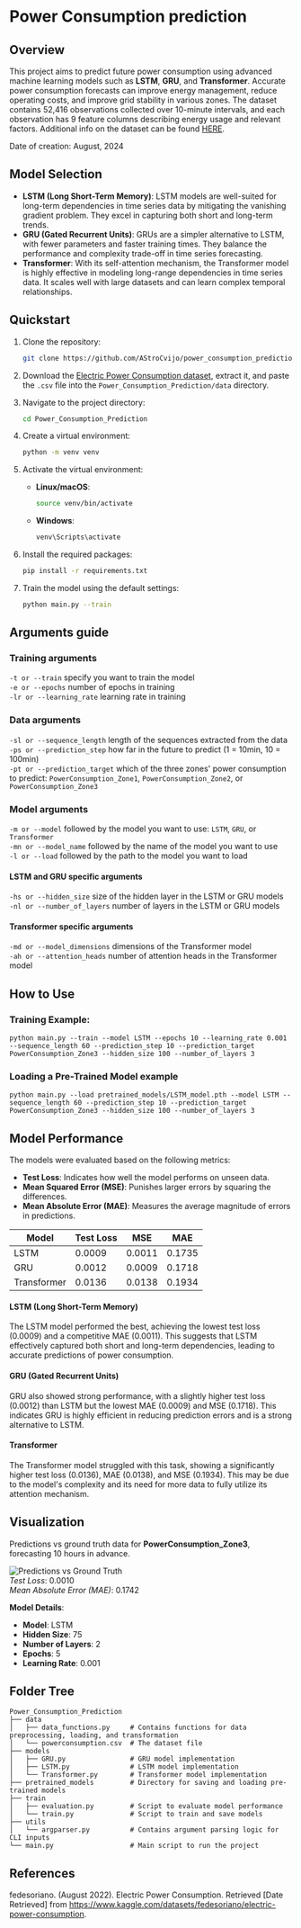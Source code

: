 
# Power Consumption prediction

## Overview 
This project aims to predict future power consumption using advanced machine learning models such as **LSTM**, **GRU**, and **Transformer**. Accurate power consumption forecasts can improve energy management, reduce operating costs, and improve grid stability in various zones. The dataset contains 52,416 observations collected over 10-minute intervals, and each observation has 9 feature columns describing energy usage and relevant factors. 
Additional info on the dataset can be found [HERE](https://www.kaggle.com/datasets/fedesoriano/electric-power-consumption).  

Date of creation: August, 2024 <br/>

##  Model Selection 
- **LSTM (Long Short-Term Memory)**: LSTM models are well-suited for long-term dependencies in time series data by mitigating the vanishing gradient problem. They excel in capturing both short and long-term trends. 
- **GRU (Gated Recurrent Units)**: GRUs are a simpler alternative to LSTM, with fewer parameters and faster training times. They balance the performance and complexity trade-off in time series forecasting. 
- **Transformer**: With its self-attention mechanism, the Transformer model is highly effective in modeling long-range dependencies in time series data. It scales well with large datasets and can learn complex temporal relationships.


## Quickstart

1. Clone the repository:
    ```bash
    git clone https://github.com/AStroCvijo/power_consumption_prediction
    ```

2. Download the [Electric Power Consumption dataset](https://www.kaggle.com/datasets/fedesoriano/electric-power-consumption), extract it, and paste the `.csv` file into the `Power_Consumption_Prediction/data` directory.

3. Navigate to the project directory:
    ```bash
    cd Power_Consumption_Prediction
    ```

4. Create a virtual environment:
    ```bash
    python -m venv venv
    ```

5. Activate the virtual environment:
    - **Linux/macOS**:
      ```bash
      source venv/bin/activate
      ```
    - **Windows**:
      ```bash
      venv\Scripts\activate
      ```

6. Install the required packages:
    ```bash
    pip install -r requirements.txt
    ```

7. Train the model using the default settings:
    ```bash
    python main.py --train
    ```


## Arguments guide 

### Training arguments
`-t or --train` specify you want to train the model  
`-e or --epochs` number of epochs in training  
`-lr or --learning_rate` learning rate in training  

### Data arguments
`-sl or --sequence_length` length of the sequences extracted from the data  
`-ps or --prediction_step` how far in the future to predict (1 = 10min, 10 = 100min)  
`-pt or --prediction_target` which of the three zones' power consumption to predict: `PowerConsumption_Zone1`, `PowerConsumption_Zone2`, or `PowerConsumption_Zone3`

### Model arguments
`-m or --model` followed by the model you want to use: `LSTM`, `GRU`, or `Transformer`  
`-mn or --model_name` followed by the name of the model you want to use  
`-l or --load` followed by the path to the model you want to load  

#### LSTM and GRU specific arguments
`-hs or --hidden_size` size of the hidden layer in the LSTM or GRU models  
`-nl or --number_of_layers` number of layers in the LSTM or GRU models  

#### Transformer specific arguments
`-md or --model_dimensions` dimensions of the Transformer model  
`-ah or --attention_heads` number of attention heads in the Transformer model

## How to Use

 ### Training Example: 
`python main.py --train --model LSTM --epochs 10 --learning_rate 0.001 --sequence_length 60 --prediction_step 10 --prediction_target PowerConsumption_Zone3 --hidden_size 100 --number_of_layers 3`

### Loading a Pre-Trained Model example
`python main.py --load pretrained_models/LSTM_model.pth --model LSTM --sequence_length 60 --prediction_step 10 --prediction_target PowerConsumption_Zone3 --hidden_size 100 --number_of_layers 3`

## Model Performance
 The models were evaluated based on the following metrics: 
 - **Test Loss**: Indicates how well the model performs on unseen data.
 - **Mean Squared Error (MSE)**: Punishes larger errors by squaring the differences. 
 - **Mean Absolute Error (MAE)**: Measures the average magnitude of errors in predictions. 
 
| Model | Test Loss | MSE | MAE|
|--------------|-----------|-------|-------|
| LSTM | 0.0009 | 0.0011| 0.1735| 
| GRU | 0.0012 | 0.0009| 0.1718 | 
| Transformer | 0.0136| 0.0138| 0.1934|

#### LSTM (Long Short-Term Memory)
The LSTM model performed the best, achieving the lowest test loss (0.0009) and a competitive MAE (0.0011). This suggests that LSTM effectively captured both short and long-term dependencies, leading to accurate predictions of power consumption. 
 
#### GRU (Gated Recurrent Units)
GRU also showed strong performance, with a slightly higher test loss (0.0012) than LSTM but the lowest MAE (0.0009) and MSE (0.1718). This indicates GRU is highly efficient in reducing prediction errors and is a strong alternative to LSTM. 

#### Transformer
The Transformer model struggled with this task, showing a significantly higher test loss (0.0136), MAE (0.0138), and MSE (0.1934). This may be due to the model's complexity and its need for more data to fully utilize its attention mechanism.

## Visualization

Predictions vs ground truth data for **PowerConsumption_Zone3**, forecasting 10 hours in advance.

![Predictions vs Ground Truth](images/image1.png)  
*Test Loss*: 0.0010  
*Mean Absolute Error (MAE)*: 0.1742  

**Model Details**:  
- **Model**: LSTM  
- **Hidden Size**: 75  
- **Number of Layers**: 2  
- **Epochs**: 5  
- **Learning Rate**: 0.001  

## Folder Tree

```
Power_Consumption_Prediction
├── data
│   ├── data_functions.py     # Contains functions for data preprocessing, loading, and transformation
│   └── powerconsumption.csv  # The dataset file
├── models
│   ├── GRU.py                # GRU model implementation
│   ├── LSTM.py               # LSTM model implementation
│   └── Transformer.py        # Transformer model implementation
├── pretrained_models         # Directory for saving and loading pre-trained models
├── train
│   ├── evaluation.py         # Script to evaluate model performance
│   └── train.py              # Script to train and save models
├── utils
│   └── argparser.py          # Contains argument parsing logic for CLI inputs
└── main.py                   # Main script to run the project
```

## References

fedesoriano. (August 2022). Electric Power Consumption. Retrieved [Date Retrieved] from https://www.kaggle.com/datasets/fedesoriano/electric-power-consumption.
